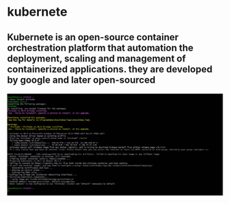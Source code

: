 # kubernete
## Kubernete is an open-source container orchestration platform that automation the deployment, scaling and management of containerized applications. they are developed by google and later open-sourced

![kub](./IMGS/kub1.jpg)

